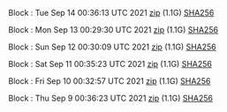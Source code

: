 Block [](https://testnet-insight.dashevo.org/insight/block/): Tue Sep 14 00:36:13 UTC 2021 [zip](https://dash-bootstrap.ams3.digitaloceanspaces.com/testnet/2021-09-14/bootstrap.dat.zip) (1.1G) [SHA256](https://dash-bootstrap.ams3.digitaloceanspaces.com/testnet/2021-09-14/sha256.txt)

Block [](https://testnet-insight.dashevo.org/insight/block/): Mon Sep 13 00:29:30 UTC 2021 [zip](https://dash-bootstrap.ams3.digitaloceanspaces.com/testnet/2021-09-13/bootstrap.dat.zip) (1.1G) [SHA256](https://dash-bootstrap.ams3.digitaloceanspaces.com/testnet/2021-09-13/sha256.txt)

Block [](https://testnet-insight.dashevo.org/insight/block/): Sun Sep 12 00:30:09 UTC 2021 [zip](https://dash-bootstrap.ams3.digitaloceanspaces.com/testnet/2021-09-12/bootstrap.dat.zip) (1.1G) [SHA256](https://dash-bootstrap.ams3.digitaloceanspaces.com/testnet/2021-09-12/sha256.txt)

Block [](https://testnet-insight.dashevo.org/insight/block/): Sat Sep 11 00:35:23 UTC 2021 [zip](https://dash-bootstrap.ams3.digitaloceanspaces.com/testnet/2021-09-11/bootstrap.dat.zip) (1.1G) [SHA256](https://dash-bootstrap.ams3.digitaloceanspaces.com/testnet/2021-09-11/sha256.txt)

Block [](https://testnet-insight.dashevo.org/insight/block/): Fri Sep 10 00:32:57 UTC 2021 [zip](https://dash-bootstrap.ams3.digitaloceanspaces.com/testnet/2021-09-10/bootstrap.dat.zip) (1.1G) [SHA256](https://dash-bootstrap.ams3.digitaloceanspaces.com/testnet/2021-09-10/sha256.txt)

Block [](https://testnet-insight.dashevo.org/insight/block/): Thu Sep  9 00:36:23 UTC 2021 [zip](https://dash-bootstrap.ams3.digitaloceanspaces.com/testnet/2021-09-09/bootstrap.dat.zip) (1.1G) [SHA256](https://dash-bootstrap.ams3.digitaloceanspaces.com/testnet/2021-09-09/sha256.txt)

